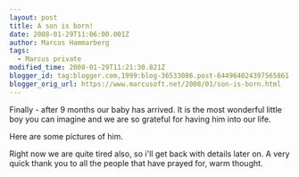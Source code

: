 ```yaml
---
layout: post
title: A son is born!
date: 2008-01-29T11:06:00.001Z
author: Marcus Hammarberg
tags:
  - Marcus private
modified_time: 2008-01-29T11:21:30.821Z
blogger_id: tag:blogger.com,1999:blog-36533086.post-644964024397565861
blogger_orig_url: https://www.marcusoft.net/2008/01/son-is-born.html
---
```


Finally - after 9 months our baby has arrived. It is the most wonderful little boy you can imagine and we are so grateful for having him into our life.

Here are some pictures of him.

Right now we are quite tired also, so i'll get back with details later on. A very quick thank you to all the people that have prayed for, warm thought.

